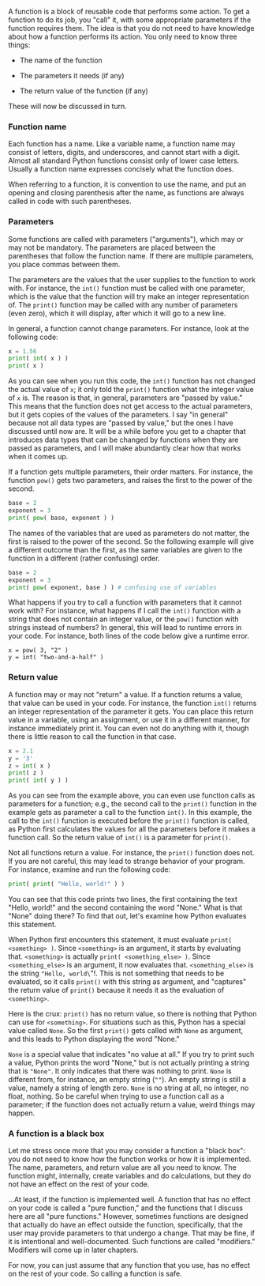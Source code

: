 A function is a block of reusable code that performs some action. To get
a function to do its job, you "call" it, with some appropriate
parameters if the function requires them. The idea is that you do not
need to have knowledge about how a function performs its action. You
only need to know three things:

-   The name of the function

-   The parameters it needs (if any)

-   The return value of the function (if any)

These will now be discussed in turn.

### Function name

Each function has a name. Like a variable name, a function name may
consist of letters, digits, and underscores, and cannot start with a
digit. Almost all standard Python functions consist only of lower case
letters. Usually a function name expresses concisely what the function
does.

When referring to a function, it is convention to use the name, and put
an opening and closing parenthesis after the name, as functions are
always called in code with such parentheses.

### Parameters

Some functions are called with parameters ("arguments"), which may or
may not be mandatory. The parameters are placed between the parentheses
that follow the function name. If there are multiple parameters, you
place commas between them.

The parameters are the values that the user supplies to the function to
work with. For instance, the `int()` function must be called with one
parameter, which is the value that the function will try make an integer
representation of. The `print()` function may be called with any number
of parameters (even zero), which it will display, after which it will go
to a new line.

In general, a function cannot change parameters. For instance, look at
the following code:

```python
x = 1.56
print( int( x ) )
print( x )
```

As you can see when you run this code, the `int()` function has not
changed the actual value of `x`; it only told the `print()` function
what the integer value of `x` is. The reason is that, in general,
parameters are "passed by value." This means that the function does not
get access to the actual parameters, but it gets copies of the values of
the parameters. I say "in general" because not all data types are
"passed by value," but the ones I have discussed until now are. It will
be a while before you get to a chapter that introduces data types that
can be changed by functions when they are passed as parameters, and I
will make abundantly clear how that works when it comes up.

If a function gets multiple parameters, their order matters. For
instance, the function `pow()` gets two parameters, and raises the first
to the power of the second.

```python
base = 2
exponent = 3
print( pow( base, exponent ) )
```

The names of the variables that are used as parameters do not matter,
the first is raised to the power of the second. So the following example
will give a different outcome than the first, as the same variables are
given to the function in a different (rather confusing) order.

```python
base = 2
exponent = 3
print( pow( exponent, base ) ) # confusing use of variables 
```

What happens if you try to call a function with parameters that it
cannot work with? For instance, what happens if I call the `int()`
function with a string that does not contain an integer value, or the
`pow()` function with strings instead of numbers? In general, this will
lead to runtime errors in your code. For instance, both lines of the
code below give a runtime error.

    x = pow( 3, "2" )
    y = int( "two-and-a-half" )

### Return value

A function may or may not "return" a value. If a function returns a
value, that value can be used in your code. For instance, the function
`int()` returns an integer representation of the parameter it gets. You
can place this return value in a variable, using an assignment, or use
it in a different manner, for instance immediately print it. You can
even not do anything with it, though there is little reason to call the
function in that case.

```python
x = 2.1
y = '3'
z = int( x )
print( z )
print( int( y ) )
```

As you can see from the example above, you can even use function calls
as parameters for a function; e.g., the second call to the `print()`
function in the example gets as parameter a call to the function
`int()`. In this example, the call to the `int()` function is executed
before the `print()` function is called, as Python first calculates the
values for all the parameters before it makes a function call. So the
return value of `int()` is a parameter for `print()`.

Not all functions return a value. For instance, the `print()` function
does not. If you are not careful, this may lead to strange behavior of
your program. For instance, examine and run the following code:

```python
print( print( "Hello, world!" ) )
```

You can see that this code prints two lines, the first containing the
text "Hello, world!" and the second containing the word "None." What is
that "None" doing there? To find that out, let's examine how Python
evaluates this statement.

When Python first encounters this statement, it must evaluate
`print( <something> )`. Since `<something>` is an argument, it starts by
evaluating that. `<something>` is actually `print( <something_else> )`.
Since `<something_else>` is an argument, it now evaluates that.
`<something_else>` is the string `"Hello, world\`"!. This is not
something that needs to be evaluated, so it calls `print()` with this
string as argument, and "captures" the return value of `print()` because
it needs it as the evaluation of `<something>`.

Here is the crux: `print()` has no return value, so there is nothing
that Python can use for `<something>`. For situations such as this,
Python has a special value called `None`. So the first `print()` gets
called with `None` as argument, and this leads to Python displaying the
word "None."

`None` is a special value that indicates "no value at all." If you try
to print such a value, Python prints the word "None," but is not
actually printing a string that is `"None"`. It only indicates that
there was nothing to print. `None` is different from, for instance, an
empty string (`""`). An empty string is still a value, namely a string
of length zero. `None` is no string at all, no integer, no float,
nothing. So be careful when trying to use a function call as a
parameter; if the function does not actually return a value, weird
things may happen.

### A function is a black box

Let me stress once more that you may consider a function a "black box":
you do not need to know how the function works or how it is implemented.
The name, parameters, and return value are all you need to know. The
function might, internally, create variables and do calculations, but
they do not have an effect on the rest of your code.

…At least, if the function is implemented well. A function that has no
effect on your code is called a "pure function," and the functions that
I discuss here are all "pure functions." However, sometimes functions
are designed that actually do have an effect outside the function,
specifically, that the user may provide parameters to that undergo a
change. That may be fine, if it is intentional and well-documented. Such
functions are called "modifiers." Modifiers will come up in later
chapters.

For now, you can just assume that any function that you use, has no
effect on the rest of your code. So calling a function is safe.
